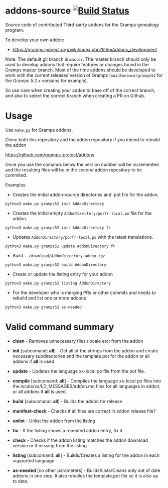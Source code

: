 addons-source [![Build Status](https://travis-ci.org/gramps-project/addons-source.svg?branch=master)](https://travis-ci.org/gramps-project/addons-source)
=============

Source code of contributed Third-party addons for the Gramps genealogy program.

To develop your own addon:

* https://gramps-project.org/wiki/index.php?title=Addons_development

Note: The default git branch is `master`.  The master branch should only be used to develop addons that require features or changes found in the Gramps master branch.  Most of the time addons should be developed to work with the current released version of Gramps (`maintenance/gramps52` for the Gramps 5.2.x versions for example).

So use care when creating your addon to base off of the correct branch, and also to select the correct branch when creating a PR on Github.

Usage
=====

Use `make.py` for Gramps addons.

Clone both this repository and the addon repository if you intend to rebuild the addon

https://github.com/gramps-project/addons

Once you use the comands below the version number will be incremented and the resulting
files will be in the second addon repository to be commited.

Examples:
* Creates the initial addon-source directories and .pot file for the addon.
```
python3 make.py gramps52 init AddonDirectory
```

* Creates the initial empty `AddonDirectory/po/fr-local.po` file for the addon.
```
python3 make.py gramps52 init AddonDirectory fr
```

* Updates `AddonDirectory/po/fr-local.po` with the latest translations.
```
python3 make.py gramps52 update AddonDirectory fr
```

* Build `../download/AddonDirectory.addon.tgz`
```
python3 make.py gramps52 build AddonDirectory
```

* Create or update the listing entry for your addon
```
python3 make.py gramps52 listing AddonDirectory
```

* For the developer who is merging PRs or other commits and needs to rebuild
    and list one or more addons
```
python3 make.py gramps52 as-needed
```

Valid command summary
=====================

* **clean** - Removes unnecessary files (locale etc) from the addon

* **init** [subcomand: **all**] - Get all of the strings from the addon and
create necessary subdirectories and the template.pot for the addon or all
addons if **all** is used.

* **update** - Updates the language xx-local.po file from the pot file.

* **compile** [subcomand: **all**] - Compiles the language xx-local.po files
into the locale/xx/LD_MESSAGES/addon.mo files for all languages in addon,
or all addons if **all** is used.

* **build**  [subcomand: **all**] - Builds the addon for release

* **manifest-check** - Checks if all files are correct in addon release file?

* **unlist** - Unlist the addon from the listing

* **fix**  - If the listing shows a repeated addon entry, fix it

* **check** - Checks if the addon listing matches the addon download version
or if missing from the listing

* **listing** [subcomand: **all**] - Builds/Creates a listing for the addon in
each supported language

* **as-needed** [no other parameters] - Builds/Lists/Cleans only out of date
addons in one step.  It also rebuilds the template.pot file so it is also
up to date.


